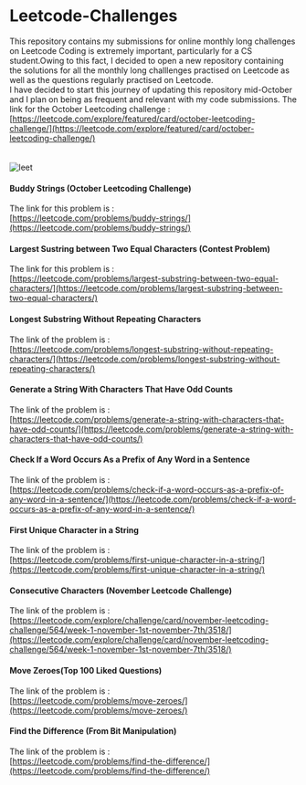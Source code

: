 # Leetcode-Challenges
This repository contains my submissions for online monthly long challenges on Leetcode
Coding is extremely important, particularly for a CS student.Owing to this fact, I decided to open a new repository containing the solutions for all the monthly long challlenges 
practised on Leetcode as well as the questions regularly practised on Leetcode.
<br>
I have decided to start this journey of updating this repository mid-October and I plan on being as frequent and relevant with my code submissions.
The link for the October Leetcoding challenge :
<br>
[https://leetcode.com/explore/featured/card/october-leetcoding-challenge/](https://leetcode.com/explore/featured/card/october-leetcoding-challenge/)
<br>
<br>
<br>
![leet](https://user-images.githubusercontent.com/65769340/95915103-4eb26f80-0dc4-11eb-8d74-6b2523b2aff6.PNG)

#### Buddy Strings (October Leetcoding Challenge)
The link for this problem is :
<br>
[https://leetcode.com/problems/buddy-strings/](https://leetcode.com/problems/buddy-strings/)

#### Largest Sustring between Two Equal Characters (Contest Problem)
The link for this problem is :
<br>
[https://leetcode.com/problems/largest-substring-between-two-equal-characters/](https://leetcode.com/problems/largest-substring-between-two-equal-characters/)

#### Longest Substring Without Repeating Characters
The link of the problem is :
<br>
[https://leetcode.com/problems/longest-substring-without-repeating-characters/](https://leetcode.com/problems/longest-substring-without-repeating-characters/)

#### Generate a String With Characters That Have Odd Counts
The link of the problem is :
<br>
[https://leetcode.com/problems/generate-a-string-with-characters-that-have-odd-counts/](https://leetcode.com/problems/generate-a-string-with-characters-that-have-odd-counts/)

#### Check If a Word Occurs As a Prefix of Any Word in a Sentence
The link of the problem is :
<br>
[https://leetcode.com/problems/check-if-a-word-occurs-as-a-prefix-of-any-word-in-a-sentence/](https://leetcode.com/problems/check-if-a-word-occurs-as-a-prefix-of-any-word-in-a-sentence/)

#### First Unique Character in a String
The link of the problem is :
<br>
[https://leetcode.com/problems/first-unique-character-in-a-string/](https://leetcode.com/problems/first-unique-character-in-a-string/)

#### Consecutive Characters (November Leetcode Challenge)
The link of the problem is :
<br>
[https://leetcode.com/explore/challenge/card/november-leetcoding-challenge/564/week-1-november-1st-november-7th/3518/](https://leetcode.com/explore/challenge/card/november-leetcoding-challenge/564/week-1-november-1st-november-7th/3518/)

#### Move Zeroes(Top 100 Liked Questions)
The link of the problem is :
<br>
[https://leetcode.com/problems/move-zeroes/](https://leetcode.com/problems/move-zeroes/)

#### Find the Difference (From Bit Manipulation)
The link of the problem is :
<br>
[https://leetcode.com/problems/find-the-difference/](https://leetcode.com/problems/find-the-difference/)





